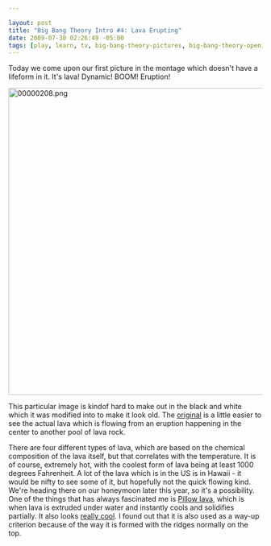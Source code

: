 ```yaml
--- 

layout: post
title: "Big Bang Theory Intro #4: Lava Erupting"
date: 2009-07-30 02:26:49 -05:00
tags: [play, learn, tv, big-bang-theory-pictures, big-bang-theory-opening]
---
```

Today we come upon our first picture in the montage which doesn't have a lifeform in it.  It's lava!  Dynamic!  BOOM!  Eruption!

<img src="/wp-content/uploads/images/tbbt/00000208.png" alt="00000208.png" width="610" />

This particular image is kindof hard to make out in the black and white which it was modified into to make it look old.  The <a href="http://www.jupiterimages.com/popup2.aspx?popup2=i&amp;navigationSubType=itemdetails&amp;related=n&amp;itemID=23083579">original</a> is a little easier to see the actual lava which is flowing from an eruption happening in the center to another pool of lava rock.

There are four different types of lava, which are based on the chemical composition of the lava itself, but that correlates with the temperature.  It is of course, extremely hot, with the coolest form of lava being at least 1000 degrees Fahrenheit.   A lot of the lava which is in the US is in Hawaii - it would be nifty to see some of it, but hopefully not the quick flowing kind.  We're heading there on our honeymoon later this year, so it's a possibility.   One of the things that has always fascinated me is <a href="http://en.wikipedia.org/wiki/Pillow_lava">Pillow lava</a>, which is when lava is extruded under water and instantly cools and solidifies partially.  It also looks <a href="http://www.youtube.com/watch?v=_8fpvgLTJhg">really cool</a>.  I found out that it is also used as a way-up criterion because of the way it is formed with the ridges normally on the top.
